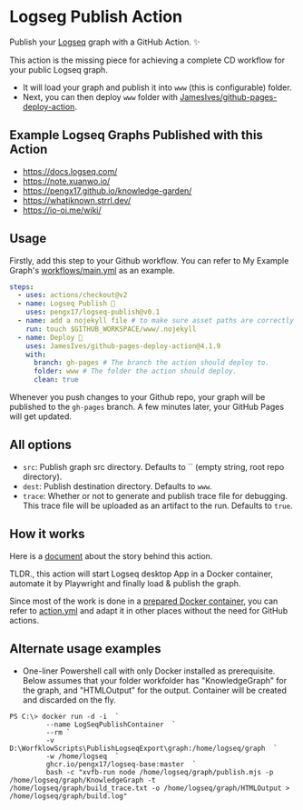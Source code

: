 # Logseg Publish Action

Publish your [Logseq](http://github.com/logseq/logseq) graph with a GitHub Action. ✨

This action is the missing piece for achieving a complete CD workflow for your public Logseq graph.

- It will load your graph and publish it into `www` (this is configurable) folder.
- Next, you can then deploy `www` folder with [JamesIves/github-pages-deploy-action](https://github.com/JamesIves/github-pages-deploy-action).

## Example Logseq Graphs Published with this Action

- https://docs.logseq.com/
- https://note.xuanwo.io/
- https://pengx17.github.io/knowledge-garden/
- https://whatiknown.strrl.dev/
- https://io-oi.me/wiki/

## Usage

Firstly, add this step to your Github workflow. You can refer to My Example Graph's [workflows/main.yml](https://github.com/pengx17/knowledge-garden/blob/main/.github/workflows/main.yml) as an example.

```yml
steps:
  - uses: actions/checkout@v2
  - name: Logseq Publish 🚩
    uses: pengx17/logseq-publish@v0.1
  - name: add a nojekyll file # to make sure asset paths are correctly identified
    run: touch $GITHUB_WORKSPACE/www/.nojekyll
  - name: Deploy 🚀
    uses: JamesIves/github-pages-deploy-action@4.1.9
    with:
      branch: gh-pages # The branch the action should deploy to.
      folder: www # The folder the action should deploy.
      clean: true
```

Whenever you push changes to your Github repo, your graph will be published to the `gh-pages` branch. A few minutes later, your GitHub Pages will get updated.

## All options

- `src`: Publish graph src directory. Defaults to `` (empty string, root repo directory).
- `dest`: Publish destination directory. Defaults to `www`.
- `trace`: Whether or not to generate and publish trace file for debugging. This trace file will be uploaded as an artifact to the run. Defaults to `true`.

## How it works

Here is a [document](https://pengx17.github.io/knowledge-garden/#/page/logseq%20publish%20github%20action) about the story behind this action. 

TLDR., this action will start Logseq desktop App in a Docker container, automate it by Playwright and finally load & publish the graph.

Since most of the work is done in a [prepared Docker container](https://github.com/pengx17/logseq-publish/pkgs/container/logseq-publish), you can refer to [action.yml](./action.yml) and adapt it in other places without the need for GitHub actions.

## Alternate usage examples
- One-liner Powershell call with only Docker installed as prerequisite.
	  Below assumes that your folder workfolder has "KnowledgeGraph" for the graph, and "HTMLOutput" for the output. Container will be created and discarded on the fly.
	 	  
```
PS C:\> docker run -d -i  `
	     --name LogSeqPublishContainer  `
	     --rm `
	     -v D:\WorfklowScripts\PublishLogseqExport\graph:/home/logseq/graph  `
	     -w /home/logseq  `
	     ghcr.io/pengx17/logseq-base:master  `
	     bash -c "xvfb-run node /home/logseq/graph/publish.mjs -p /home/logseq/graph/KnowledgeGraph -t /home/logseq/graph/build_trace.txt -o /home/logseq/graph/HTMLOutput > /home/logseq/graph/build.log"
```
	  
